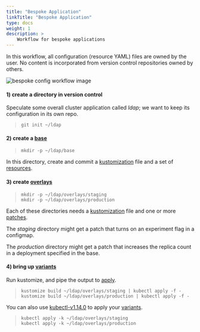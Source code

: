 ```yaml
---
title: "Bespoke Application"
linkTitle: "Bespoke Application"
type: docs
weight: 1
description: >
    Workflow for bespoke applications
---
```


In this workflow, all configuration (resource YAML) files are owned by the user.
No content is incorporated from version control repositories owned by others.

![bespoke config workflow image][workflowBespoke]

#### 1) create a directory in version control

Speculate some overall cluster application called _ldap_;
we want to keep its configuration in its own repo.

> ```
> git init ~/ldap
> ```

#### 2) create a [base]

> ```
> mkdir -p ~/ldap/base
> ```

In this directory, create and commit a [kustomization]
file and a set of [resources].

#### 3) create [overlays]

> ```
> mkdir -p ~/ldap/overlays/staging
> mkdir -p ~/ldap/overlays/production
> ```

Each of these directories needs a [kustomization]
file and one or more [patches].

The _staging_ directory might get a patch
that turns on an experiment flag in a configmap.

The _production_ directory might get a patch
that increases the replica count in a deployment
specified in the base.

#### 4) bring up [variants]

Run kustomize, and pipe the output to [apply].

> ```
> kustomize build ~/ldap/overlays/staging | kubectl apply -f -
> kustomize build ~/ldap/overlays/production | kubectl apply -f -
> ```

You can also use [kubectl-v1.14.0] to apply your [variants].
> ```
> kubectl apply -k ~/ldap/overlays/staging
> kubectl apply -k ~/ldap/overlays/production
> ```

[OTS]: /kustomize/api-reference/glossary#off-the-shelf-configuration
[apply]: /kustomize/api-reference/glossary#apply
[applying]: /kustomize/api-reference/glossary#apply
[base]: /kustomize/api-reference/glossary#base
[fork]: https://guides.github.com/activities/forking/
[variants]: /kustomize/api-reference/glossary#variant
[kustomization]: /kustomize/api-reference/glossary#kustomization
[off-the-shelf]: /kustomize/api-reference/glossary#off-the-shelf-configuration
[overlays]: /kustomize/api-reference/glossary#overlay
[patch]: /kustomize/api-reference/glossary#patch
[patches]: /kustomize/api-reference/glossary#patch
[rebase]: https://git-scm.com/docs/git-rebase
[resources]: /kustomize/api-reference/glossary#resource
[workflowBespoke]: /kustomize/images/workflowBespoke.jpg
[workflowOts]: /kustomize/images/workflowOts.jpg
[kubectl-v1.14.0]:https://kubernetes.io/blog/2019/03/25/kubernetes-1-14-release-announcement/

